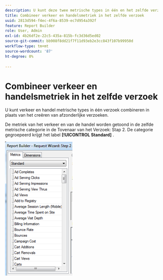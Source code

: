 ```yaml
---
description: U kunt deze twee metrische types in één en het zelfde verzoek nu combineren, in plaats van het moeten afzonderlijke verzoeken tot stand brengen.
title: Combineer verkeer en handelsmetriek in het zelfde verzoek
uuid: 2813d594-f4ec-4f6a-8539-ec7d954a392f
feature: Report Builder
role: User, Admin
exl-id: 4b26df2e-22c5-435a-815b-fc3d36d5ed02
source-git-commit: bb908f8dd21f7f11d93eb2e3cc843f107b99950d
workflow-type: tm+mt
source-wordcount: '87'
ht-degree: 0%

---
```


# Combineer verkeer en handelsmetriek in het zelfde verzoek

U kunt verkeer en handel metrische types in één verzoek combineren in plaats van het creëren van afzonderlijke verzoeken.

De metriek van het verkeer en van de handel worden getoond in de zelfde metrische categorie in de Tovenaar van het Verzoek: Stap 2. De categorie gegroepeerd krijgt het label **[!UICONTROL Standard]** .

![ Schermafbeelding van de Tovenaar van het Verzoek: Stap 2 Standaard metrieke lijst.](assets/standard_metrics.png)
